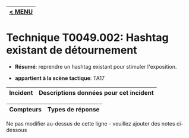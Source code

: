 |[< MENU](../../README.md)|
|---|
# Technique T0049.002: Hashtag existant de détournement

* **Résumé**: reprendre un hashtag existant pour stimuler l'exposition.

* **appartient à la scène tactique**: TA17


|Incident |Descriptions données pour cet incident |
|-------- |-------------------- |



|Compteurs |Types de réponse |
|-------- |-------------- |


Ne pas modifier au-dessus de cette ligne - veuillez ajouter des notes ci-dessous